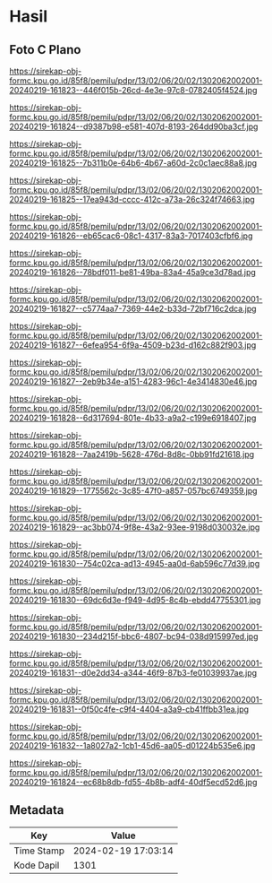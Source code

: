 # Hasil

## Foto C Plano

https://sirekap-obj-formc.kpu.go.id/85f8/pemilu/pdpr/13/02/06/20/02/1302062002001-20240219-161823--446f015b-26cd-4e3e-97c8-0782405f4524.jpg

https://sirekap-obj-formc.kpu.go.id/85f8/pemilu/pdpr/13/02/06/20/02/1302062002001-20240219-161824--d9387b98-e581-407d-8193-264dd90ba3cf.jpg

https://sirekap-obj-formc.kpu.go.id/85f8/pemilu/pdpr/13/02/06/20/02/1302062002001-20240219-161825--7b311b0e-64b6-4b67-a60d-2c0c1aec88a8.jpg

https://sirekap-obj-formc.kpu.go.id/85f8/pemilu/pdpr/13/02/06/20/02/1302062002001-20240219-161825--17ea943d-cccc-412c-a73a-26c324f74663.jpg

https://sirekap-obj-formc.kpu.go.id/85f8/pemilu/pdpr/13/02/06/20/02/1302062002001-20240219-161826--eb65cac6-08c1-4317-83a3-7017403cfbf6.jpg

https://sirekap-obj-formc.kpu.go.id/85f8/pemilu/pdpr/13/02/06/20/02/1302062002001-20240219-161826--78bdf011-be81-49ba-83a4-45a9ce3d78ad.jpg

https://sirekap-obj-formc.kpu.go.id/85f8/pemilu/pdpr/13/02/06/20/02/1302062002001-20240219-161827--c5774aa7-7369-44e2-b33d-72bf716c2dca.jpg

https://sirekap-obj-formc.kpu.go.id/85f8/pemilu/pdpr/13/02/06/20/02/1302062002001-20240219-161827--6efea954-6f9a-4509-b23d-d162c882f903.jpg

https://sirekap-obj-formc.kpu.go.id/85f8/pemilu/pdpr/13/02/06/20/02/1302062002001-20240219-161827--2eb9b34e-a151-4283-96c1-4e3414830e46.jpg

https://sirekap-obj-formc.kpu.go.id/85f8/pemilu/pdpr/13/02/06/20/02/1302062002001-20240219-161828--6d317694-801e-4b33-a9a2-c199e6918407.jpg

https://sirekap-obj-formc.kpu.go.id/85f8/pemilu/pdpr/13/02/06/20/02/1302062002001-20240219-161828--7aa2419b-5628-476d-8d8c-0bb91fd21618.jpg

https://sirekap-obj-formc.kpu.go.id/85f8/pemilu/pdpr/13/02/06/20/02/1302062002001-20240219-161829--1775562c-3c85-47f0-a857-057bc6749359.jpg

https://sirekap-obj-formc.kpu.go.id/85f8/pemilu/pdpr/13/02/06/20/02/1302062002001-20240219-161829--ac3bb074-9f8e-43a2-93ee-9198d030032e.jpg

https://sirekap-obj-formc.kpu.go.id/85f8/pemilu/pdpr/13/02/06/20/02/1302062002001-20240219-161830--754c02ca-ad13-4945-aa0d-6ab596c77d39.jpg

https://sirekap-obj-formc.kpu.go.id/85f8/pemilu/pdpr/13/02/06/20/02/1302062002001-20240219-161830--69dc6d3e-f949-4d95-8c4b-ebdd47755301.jpg

https://sirekap-obj-formc.kpu.go.id/85f8/pemilu/pdpr/13/02/06/20/02/1302062002001-20240219-161830--234d215f-bbc6-4807-bc94-038d915997ed.jpg

https://sirekap-obj-formc.kpu.go.id/85f8/pemilu/pdpr/13/02/06/20/02/1302062002001-20240219-161831--d0e2dd34-a344-46f9-87b3-fe01039937ae.jpg

https://sirekap-obj-formc.kpu.go.id/85f8/pemilu/pdpr/13/02/06/20/02/1302062002001-20240219-161831--0f50c4fe-c9f4-4404-a3a9-cb41ffbb31ea.jpg

https://sirekap-obj-formc.kpu.go.id/85f8/pemilu/pdpr/13/02/06/20/02/1302062002001-20240219-161832--1a8027a2-1cb1-45d6-aa05-d01224b535e6.jpg

https://sirekap-obj-formc.kpu.go.id/85f8/pemilu/pdpr/13/02/06/20/02/1302062002001-20240219-161824--ec68b8db-fd55-4b8b-adf4-40df5ecd52d6.jpg


## Metadata

| Key        | Value               |
| ---------- | ------------------- |
| Time Stamp | 2024-02-19 17:03:14 |
| Kode Dapil | 1301                |



